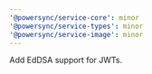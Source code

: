 ```yaml
---
'@powersync/service-core': minor
'@powersync/service-types': minor
'@powersync/service-image': minor
---
```


Add EdDSA support for JWTs.
